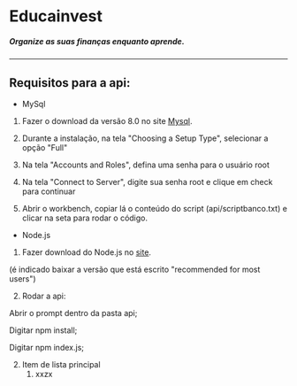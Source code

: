 # __Educainvest__
##### Organize as suas finanças enquanto aprende.
---




## Requisitos para a api:

* MySql

1. Fazer o download da versão 8.0 no site [Mysql](https://dev.mysql.com/downloads/windows/installer/8.0.html).

2. Durante a instalação, na tela "Choosing a Setup Type", selecionar a opção "Full"

3. Na tela "Accounts and Roles", defina uma senha para o usuário root

4. Na tela "Connect to Server", digite sua senha root e clique em check para continuar

5. Abrir o workbench, copiar lá o conteúdo do script (api/scriptbanco.txt) e clicar na seta para rodar o código.


* Node.js
1. Fazer download do Node.js no [site](https://nodejs.org/en). 

(é indicado baixar a versão que está escrito "recommended for most users")

2. Rodar a api:

Abrir o prompt dentro da pasta api;

Digitar npm install;

Digitar npm index.js;

2. Item de lista principal
   1. xxzx